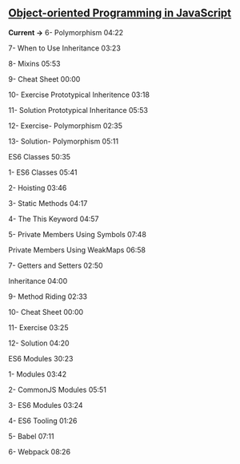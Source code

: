 
## [Object-oriented Programming in JavaScript](https://coursehunter.net/course/obektno-orientirovannoe-programmirovanie-v-javascript)

**Current ->** 6- Polymorphism
04:22

7- When to Use Inheritance
03:23

8- Mixins
05:53

9- Cheat Sheet
00:00

10- Exercise Prototypical Inheritence
03:18

11- Solution Prototypical Inheritance
05:53

12- Exercise- Polymorphism
02:35

13- Solution- Polymorphism
05:11

ES6 Classes
50:35

1- ES6 Classes
05:41

2- Hoisting
03:46

3- Static Methods
04:17

4- The This Keyword
04:57

5- Private Members Using Symbols
07:48

Private Members Using WeakMaps
06:58

7- Getters and Setters
02:50

Inheritance
04:00

9- Method Riding
02:33

10- Cheat Sheet
00:00

11- Exercise
03:25

12- Solution
04:20

ES6 Modules
30:23

1- Modules
03:42

2- CommonJS Modules
05:51

3- ES6 Modules
03:24

4- ES6 Tooling
01:26

5- Babel
07:11

6- Webpack
08:26

